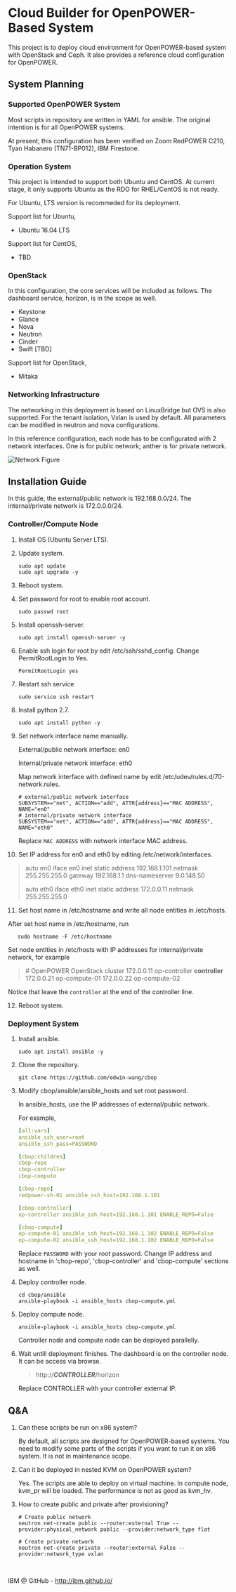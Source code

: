 # Cloud Builder for OpenPOWER-Based System

This project is to deploy cloud environment for OpenPOWER-based system with OpenStack and Ceph. It also provides a reference cloud configuration for OpenPOWER.


## System Planning

### Supported OpenPOWER System

Most scripts in repository are written in YAML for ansible. The original intention is for all OpenPOWER systems.

At present, this configuration has been verified on Zoom RedPOWER C210, Tyan Habanero (TN71-BP012), IBM Firestone.

### Operation System

This project is intended to support both Ubuntu and CentOS. At current stage, it only supports Ubuntu as the RDO for RHEL/CentOS is not ready.

For Ubuntu, LTS version is recommeded for its deployment.

Support list for Ubuntu,

- Ubuntu 16.04 LTS



Support list for CentOS,

- TBD



### OpenStack

In this configuration, the core services will be included as follows. The dashboard service, horizon, is in the scope as well.

* Keystone
* Glance
* Nova
* Neutron
* Cinder
* Swift [TBD]

Support list for OpenStack,

- Mitaka

### Networking Infrastructure

The networking in this deployment is based on LinuxBridge but OVS is also supported. For the tenant isolation, Vxlan is used by default. All parameters can be modified in neutron and nova configurations.

In this reference configuration, each node has to be configurated with 2 network interfaces. One is for public network; anther is for private network.

![Network Figure](images/network.png)



## Installation Guide

In this guide, the external/public network is 192.168.0.0/24. The internal/private network is 172.0.0.0/24.

### Controller/Compute Node

1. Install OS (Ubuntu Server LTS).

2. Update system.

   ```shell
   sudo apt update
   sudo apt upgrade -y
   ```

3. Reboot system.

4. Set password for root to enable root account.

   ```shell
   sudo passwd root
   ```


5. Install openssh-server.

   ```shell
   sudo apt install openssh-server -y
   ```

6. Enable ssh login for root by edit /etc/ssh/sshd_config. Change PermitRootLogin to Yes.

   ```shell
   PermitRootLogin yes
   ```

7. Restart ssh service

   ```shell
   sudo service ssh restart
   ```

8. Install python 2.7.

   ```shell
   sudo apt install python -y
   ```

9. Set network interface name manually.

   External/public network interface: en0

   Internal/private network interface: eth0

   Map network interface with defined name by edit /etc/udev/rules.d/70-network.rules.

   ```shell
   # external/public network interface
   SUBSYSTEM=="net", ACTION=="add", ATTR{address}=="MAC ADDRESS", NAME="en0"
   # internal/private network interface
   SUBSYSTEM=="net", ACTION=="add", ATTR{address}=="MAC ADDRESS", NAME="eth0"
   ```

   Replace `MAC ADDRESS` with network interface MAC address.

10. Set IP address for en0 and eth0 by editing /etc/network/interfaces.

   > auto en0
   > iface en0 inet static
   > address 192.168.1.101
   > netmask 255.255.255.0
   > gateway 192.168.1.1
   > dns-nameserver 9.0.148.50
   >
   > auto eth0
   > iface eth0 inet static
   > address 172.0.0.11
   > netmask 255.255.255.0

11. Set host name in /etc/hostname and write all node entities in /etc/hosts.

   After set host name in /etc/hostname, run

```shell
   sudo hostname -F /etc/hostname
```

   Set node entities in /etc/hosts with IP addresses for internal/private network, for example

   > \# OpenPOWER OpenStack cluster
   > 172.0.0.11      op-controller	**controller**
   > 172.0.0.21      op-compute-01
   > 172.0.0.22      op-compute-02

   Notice that leave the `controller` at the end of the controller line.

12. Reboot system.


### Deployment System

1. Install ansible.

   ```shell
   sudo apt install ansible -y
   ```

2. Clone the repository.

   ```shell
   git clone https://github.com/edwin-wang/cbop
   ```

3. Modify cbop/ansible/ansible_hosts and set root password.

   In ansible_hosts, use the IP addresses of external/public network.

   For example,

   ```yaml
   [all:vars]
   ansible_ssh_user=root
   ansible_ssh_pass=PASSWORD

   [cbop:children]
   cbop-repo
   cbop-controller
   cbop-compute

   [cbop-repo]
   redpower-sh-01 ansible_ssh_host=192.168.1.101

   [cbop-controller]
   op-controller ansible_ssh_host=192.168.1.101 ENABLE_REPO=False

   [cbop-compute]
   op-compute-01 ansible_ssh_host=192.168.1.102 ENABLE_REPO=False
   op-compute-02 ansible_ssh_host=192.168.1.102 ENABLE_REPO=False
   ```
   Replace `PASSWORD` with your root password. Change IP address and hostname in 'chop-repo', 'cbop-controller' and 'cbop-compute' sections as well.

4. Deploy controller node.

   ```shell
   cd cbop/ansible
   ansible-playbook -i ansible_hosts cbop-compute.yml
   ```

5. Deploy compute node.

   ```shell
   ansible-playbook -i ansible_hosts cbop-compute.yml
   ```

   Controller node and compute node can be deployed parallelly.

6. Wait untill deployment finishes. The dashboard is on the controller node. It can be access via browse.


   > http://***CONTROLLER***/horizon


   Replace CONTROLLER with your controller external IP.



## Q&A

1. Can these scripts be run on x86 system?

   By default, all scripts are designed for OpenPOWER-based systems. You need to modify some parts of the scripts if you want to run it on x86 system. It is not in maintenance scope.

2. Can it be deployed in nested KVM on OpenPOWER system?

   Yes. The scripts are able to deploy on virtual machine. In compute node, kvm_pr will be loaded. The performance is not as good as kvm_hv.

3. How to create public and private after provisioning?

   ```shell
   # Create public network
   neutron net-create public --router:external True --provider:physical_network public --provider:network_type flat

   # Create private network
   neutron net-create private --router:external False --provider:network_type vxlan
   ```
   ​





IBM @ GitHub - http://ibm.github.io/
